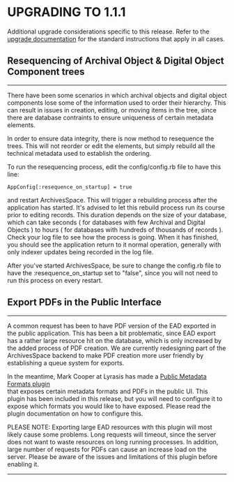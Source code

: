 # UPGRADING TO 1.1.1

Additional upgrade considerations specific to this release. Refer to the [upgrade documentation](https://archivesspace.github.io/archivesspace/user/upgrading-to-a-new-release-of-archivesspace/) for the standard instructions that apply in all cases.

## Resequencing of Archival Object & Digital Object Component trees
-------------

There have been some scenarios in which archival objects and digital object components lose
some of the information used to order their hierarchy. This can result in issues in creation,
editing, or moving items in the tree, since there are database contraints to ensure uniqueness
of certain metadata elements.

In order to ensure data integrity, there is now method to resequence the trees. This will
not reorder or edit the elements, but simply rebuild all the technical metadata used to establish
the ordering.

To run the resequencing process, edit the config/config.rb file to have this line:

```
AppConfig[:resequence_on_startup] = true
```

and restart ArchivesSpace. This will trigger a rebuilding process after the application has
started. It's advised to let this rebuild process run its course prior to editing records.
This duration depends on the size of your database, which can take seconds ( for databases with
few Archival and Digital Objects ) to hours ( for databases with hundreds of thousands of records ).
Check your log file to see how the process is going. When it has finished, you should see the application
return to it normal operation, generally with only indexer updates being recorded in the log file.

After you've started ArchivesSpace, be sure to change the config.rb file to have the :resequence_on_startup
set to "false", since you will not need to run this process on every restart.

## Export PDFs in the Public Interface
-------------

A common request has been to have PDF version of the EAD exported in the public application.
This has been a bit problematic, since EAD export has a rather large resource hit on the
database, which is only increased by the added process of PDF creation. We are currently
redesigning part of the ArchivesSpace backend to make PDF creation more user friendly by
establishing a queue system for exports.

In the meantime, Mark Cooper at Lyrasis has made a [ Public Metadata Formats plugin ](https://github.com/archivesspace-deprecated/aspace-public-formats)  
that exposes certain metadata formats and PDFs in the public UI. This plugin has been included
in this release, but you will need to configure it to expose which formats you would like
to have exposed. Please read the plugin documentation on how to configure this.

PLEASE NOTE:
Exporting large EAD resources with this plugin will most likely cause some problems. Long requests
will timeout, since the server does not want to waste resources on long running processes.
In addition, large number of requests for PDFs can cause an increase load on the server.
Please be aware of the issues and limitations of this plugin before enabling it.



---
